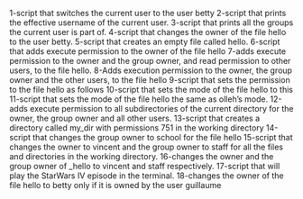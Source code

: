 1-script that switches the current user to the user betty
2-script that prints the effective username of the current user.
3-script that prints all the groups the current user is part of.
4-script that changes the owner of the file hello to the user betty.
5-script that creates an empty file called hello.
6-script that adds execute permission to the owner of the file hello
7-adds execute permission to the owner and the group owner, and read permission to other users, to the file hello.
8-Adds execution permission to the owner, the group owner and the other users, to the file hello
9-script that sets the permission to the file hello as follows
10-script that sets the mode of the file hello to this
11-script that sets the mode of the file hello the same as olleh’s mode.
12-adds execute permission to all subdirectories of the current directory
for the owner, the group owner and all other users.
13-script that creates a directory called my_dir with permissions 751 in the working directory
14-script that changes the group owner to school for the file hello
15-script that changes the owner to vincent and the group owner
to staff for all the files and directories in the working directory.
16-changes the owner and the group owner of _hello to vincent and staff respectively.
17-script that will play the StarWars IV episode in the terminal.
18-changes the owner of the file hello to betty only if it is owned by the user guillaume
